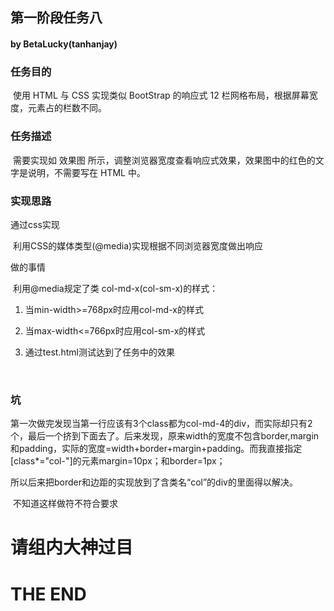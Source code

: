 
## 第一阶段任务八

#### 										by BetaLucky(tanhanjay)	

### 任务目的

​	使用 HTML 与 CSS 实现类似 BootStrap 的响应式 12 栏网格布局，根据屏幕宽度，元素占的栏数不同。

### 任务描述

​	需要实现如 效果图 所示，调整浏览器宽度查看响应式效果，效果图中的红色的文字是说明，不需要写在 HTML 中。

### 实现思路

通过css实现

​	利用CSS的媒体类型(@media)实现根据不同浏览器宽度做出响应

做的事情	

​	利用@media规定了类 col-md-x(col-sm-x)的样式：

1. 当min-width>=768px时应用col-md-x的样式

2. 当max-width<=766px时应用col-sm-x的样式

3. 通过test.html测试达到了任务中的效果

   ​

### 坑

第一次做完发现当第一行应该有3个class都为col-md-4的div，而实际却只有2个，最后一个挤到下面去了。后来发现，原来width的宽度不包含border,margin和padding，实际的宽度=width+border+margin+padding。而我直接指定[class*="col-"]的元素margin=10px；和border=1px；

所以后来把border和边距的实现放到了含类名“col”的div的里面得以解决。

​	不知道这样做符不符合要求

# 请组内大神过目

# THE END